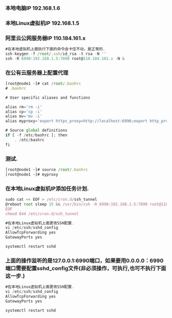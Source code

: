 ### 本地电脑IP           192.168.1.6
### 本地Linux虚拟机IP    192.168.1.5
### 阿里云公网服务器IP 110.184.161.x

```javascript
#在本地虚拟机上面执行下面的命令会卡住不动，是正常的.
ssh-keygen -f /root/.ssh/id_rsa -t rsa -N ''
ssh -R 6990:192.168.1.5:7890 root@110.184.161.x -N &
```


### 在公有云服务器上配置代理
```javascript
[root@node1 ~]# cat /root/.bashrc 
# .bashrc

# User specific aliases and functions

alias rm='rm -i'
alias cp='cp -i'
alias mv='mv -i'
alias myproxy='export https_proxy=http://localhost:6990;export http_proxy=http://localhost:6990;export all_proxy=socks5://localhost:6990'

# Source global definitions
if [ -f /etc/bashrc ]; then
	. /etc/bashrc
fi
```


### 测试.
```javascript
[root@node1 ~]# source /root/.bashrc 
[root@node1 ~]# myproxy
```


### 在本地Linux虚拟机IP添加任务计划.
```javascript
sudo cat << EOF > /etc/cron.d/ssh_tunnel
@reboot root sleep 15 && /usr/bin/ssh -R 6990:192.168.1.5:7890 root@110.184.161.x -N &
EOF
chmod 644 /etc/cron.d/ssh_tunnel

#在本地Linux虚拟机上面更改SSH配置.
vi /etc/ssh/sshd_config
AllowTcpForwarding yes
GatewayPorts yes

systemctl restart sshd
```


### 上面的操作监听的是127.0.0.1:6990端口，如果要用0.0.0.0：6990端口需要配置sshd_config文件(非必须操作，可执行,也可不执行下面这一步.)
```javascript
#在本地Linux虚拟机上面更改SSH配置.
vi /etc/ssh/sshd_config
AllowTcpForwarding yes
GatewayPorts yes

systemctl restart sshd
```
